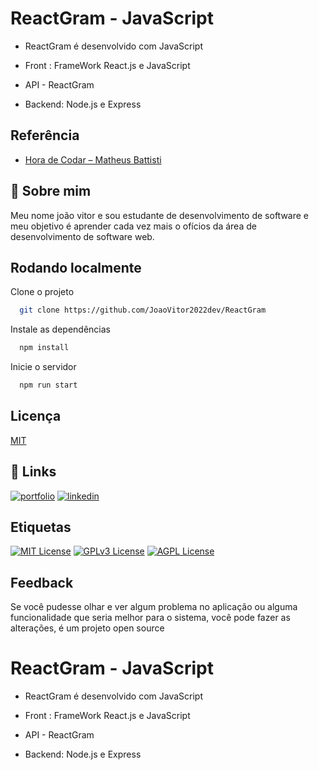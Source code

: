 
# ReactGram - JavaScript

* ReactGram é  desenvolvido com JavaScript 

* Front : FrameWork React.js e JavaScript 

* API - ReactGram

* Backend: Node.js e Express




## Referência

 - [Hora de Codar – Matheus Battisti](https://www.youtube.com/watch?v=K5QaTfE5ylk)
 
## 🚀 Sobre mim

Meu nome joão vitor e sou estudante de desenvolvimento de software e meu objetivo é aprender cada vez mais o ofícios da área de desenvolvimento de software web.


## Rodando localmente

Clone o projeto

```bash
  git clone https://github.com/JoaoVitor2022dev/ReactGram
```

Instale as dependências

```bash
  npm install
```

Inicie o servidor

```bash
  npm run start
```


## Licença

[MIT](https://choosealicense.com/licenses/mit/)


## 🔗 Links
[![portfolio](https://img.shields.io/badge/my_portfolio-000?style=for-the-badge&logo=ko-fi&logoColor=white)](https://github.com/JoaoVitor2022dev)
[![linkedin](https://img.shields.io/badge/linkedin-0A66C2?style=for-the-badge&logo=linkedin&logoColor=white)](https://www.linkedin.com/in/joao-vitor-5594aa220/)



## Etiquetas

[![MIT License](https://img.shields.io/badge/License-MIT-green.svg)](https://choosealicense.com/licenses/mit/)
[![GPLv3 License](https://img.shields.io/badge/License-GPL%20v3-yellow.svg)](https://opensource.org/licenses/)
[![AGPL License](https://img.shields.io/badge/license-AGPL-blue.svg)](http://www.gnu.org/licenses/agpl-3.0)


## Feedback

Se você pudesse olhar e ver algum problema no aplicação ou alguma funcionalidade que seria melhor para o sistema, você pode fazer as alterações, é um projeto open source


# ReactGram - JavaScript

* ReactGram é  desenvolvido com JavaScript 

* Front : FrameWork React.js e JavaScript 

* API - ReactGram

* Backend: Node.js e Express



